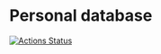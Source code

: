# Personal database

[![Actions Status](https://github.com/yhoiseth/database/workflows/app/badge.svg)](https://github.com/yhoiseth/database/actions)
